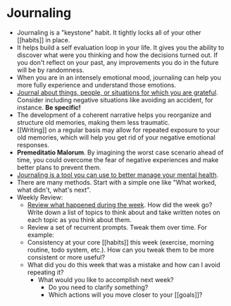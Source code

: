 # Journaling

- Journaling is a "keystone" habit. It tightly locks all of your other [[habits]] in place.
- It helps build a self evaluation loop in your life. It gives you the ability to discover what were you thinking and how the decisions turned out. If you don't reflect on your past, any improvements you do in the future will be by randomness.
- When you are in an intensely emotional mood, journaling can help you more fully experience and understand those emotions.
- [Journal about things, people, or situations for which you are grateful](https://youtu.be/fSwpe8r50_o). Consider including negative situations like avoiding an accident, for instance. **Be specific!**
- The development of a coherent narrative helps you reorganize and structure old memories, making them less traumatic.
- [[Writing]] on a regular basis may allow for repeated exposure to your old memories, which will help you get rid of your negative emotional responses.
- **Premeditatio Malorum**. By imagining the worst case scenario ahead of time, you could overcome the fear of negative experiences and make better plans to prevent them.
- [Journaling is a tool you can use to better manage your mental health](https://nesslabs.com/dear-diary).
- There are many methods. Start with a simple one like "What worked, what didn't, what's next".
- Weekly Review:
	- [Review what happened during the week](https://www.benkuhn.net/weekly/). How did the week go? Write down a list of topics to think about and take written notes on each topic as you think about them.
	- Review a set of recurrent prompts. Tweak them over time. For example:
	- Consistency at your core [[habits]] this week (exercise, morning routine, todo system, etc.). How can you tweak them to be more consistent or more useful?
	- What did you do this week that was a mistake and how can I avoid repeating it?
	  - What would you like to accomplish next week?
		- Do you need to clarify something?
		- Which actions will you move closer to your [[goals]]?
